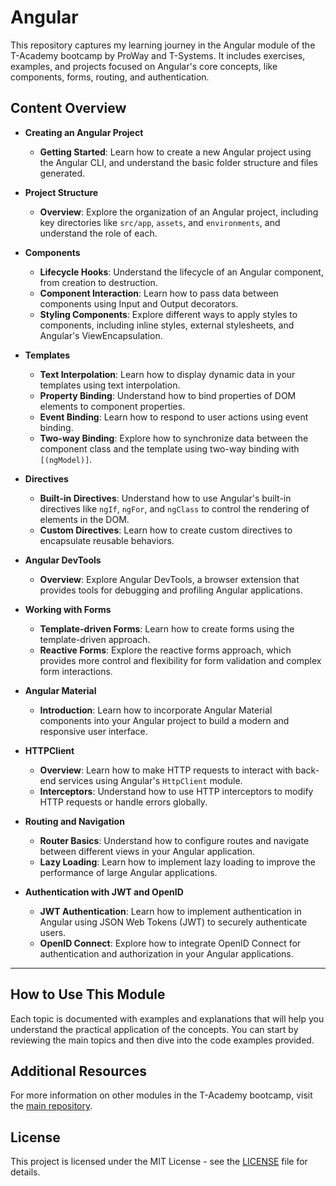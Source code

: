 # Angular

This repository captures my learning journey in the Angular module of the T-Academy bootcamp by ProWay and T-Systems. It includes exercises, examples, and projects focused on Angular's core concepts, like components, forms, routing, and authentication.

## Content Overview

[//]: # (### <a href="https://github.com/thealexcesar/angular-projects">Angular Projects</a>)

- **Creating an Angular Project**
    - **Getting Started**: Learn how to create a new Angular project using the Angular CLI, and understand the basic folder structure and files generated.

- **Project Structure**
    - **Overview**: Explore the organization of an Angular project, including key directories like `src/app`, `assets`, and `environments`, and understand the role of each.

- **Components**
    - **Lifecycle Hooks**: Understand the lifecycle of an Angular component, from creation to destruction.
    - **Component Interaction**: Learn how to pass data between components using Input and Output decorators.
    - **Styling Components**: Explore different ways to apply styles to components, including inline styles, external stylesheets, and Angular's ViewEncapsulation.

- **Templates**
    - **Text Interpolation**: Learn how to display dynamic data in your templates using text interpolation.
    - **Property Binding**: Understand how to bind properties of DOM elements to component properties.
    - **Event Binding**: Learn how to respond to user actions using event binding.
    - **Two-way Binding**: Explore how to synchronize data between the component class and the template using two-way binding with `[(ngModel)]`.

- **Directives**
    - **Built-in Directives**: Understand how to use Angular's built-in directives like `ngIf`, `ngFor`, and `ngClass` to control the rendering of elements in the DOM.
    - **Custom Directives**: Learn how to create custom directives to encapsulate reusable behaviors.

- **Angular DevTools**
    - **Overview**: Explore Angular DevTools, a browser extension that provides tools for debugging and profiling Angular applications.

- **Working with Forms**
    - **Template-driven Forms**: Learn how to create forms using the template-driven approach.
    - **Reactive Forms**: Explore the reactive forms approach, which provides more control and flexibility for form validation and complex form interactions.

- **Angular Material**
    - **Introduction**: Learn how to incorporate Angular Material components into your Angular project to build a modern and responsive user interface.

- **HTTPClient**
    - **Overview**: Learn how to make HTTP requests to interact with back-end services using Angular's `HttpClient` module.
    - **Interceptors**: Understand how to use HTTP interceptors to modify HTTP requests or handle errors globally.

- **Routing and Navigation**
    - **Router Basics**: Understand how to configure routes and navigate between different views in your Angular application.
    - **Lazy Loading**: Learn how to implement lazy loading to improve the performance of large Angular applications.

- **Authentication with JWT and OpenID**
    - **JWT Authentication**: Learn how to implement authentication in Angular using JSON Web Tokens (JWT) to securely authenticate users.
    - **OpenID Connect**: Explore how to integrate OpenID Connect for authentication and authorization in your Angular applications.

---

## How to Use This Module

Each topic is documented with examples and explanations that will help you understand the practical application of the concepts. You can start by reviewing the main topics and then dive into the code examples provided.

## Additional Resources

For more information on other modules in the T-Academy bootcamp, visit the [main repository](https://github.com/thealexcesar/T-Academy).

## License

This project is licensed under the MIT License - see the [LICENSE](LICENSE) file for details.
